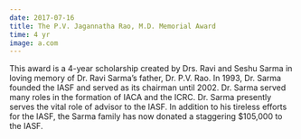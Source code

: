 ```yaml
---
date: 2017-07-16
title: The P.V. Jagannatha Rao, M.D. Memorial Award
time: 4 yr
image: a.com
---
```

This award is a 4-year scholarship created by Drs. Ravi and Seshu Sarma in loving
memory of Dr. Ravi Sarma’s father, Dr. P.V. Rao. In 1993, Dr. Sarma founded the IASF
and served as its chairman until 2002. Dr. Sarma served many roles in the formation of
IACA and the ICRC. Dr. Sarma presently serves the vital role of advisor to the IASF. In
addition to his tireless efforts for the IASF, the Sarma family has now donated a
staggering $105,000 to the IASF.